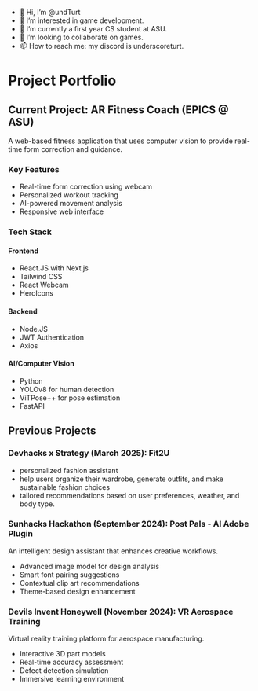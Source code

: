 - 👋 Hi, I’m @undTurt
- 👀 I’m interested in game development.
- 🌱 I’m currently a first year CS student at ASU.
- 💞️ I’m looking to collaborate on games.
- 📫 How to reach me: my discord is underscoreturt.

# Project Portfolio

## Current Project: AR Fitness Coach (EPICS @ ASU)
A web-based fitness application that uses computer vision to provide real-time form correction and guidance.

### Key Features
- Real-time form correction using webcam
- Personalized workout tracking
- AI-powered movement analysis
- Responsive web interface

### Tech Stack
#### Frontend
- React.JS with Next.js
- Tailwind CSS
- React Webcam
- HeroIcons

#### Backend
- Node.JS
- JWT Authentication
- Axios

#### AI/Computer Vision
- Python
- YOLOv8 for human detection
- ViTPose++ for pose estimation
- FastAPI

## Previous Projects

### Devhacks x Strategy (March 2025): Fit2U
- personalized fashion assistant
- help users organize their wardrobe, generate outfits, and make sustainable fashion choices
- tailored recommendations based on user preferences, weather, and body type.

### Sunhacks Hackathon (September 2024): Post Pals - AI Adobe Plugin
An intelligent design assistant that enhances creative workflows.
- Advanced image model for design analysis
- Smart font pairing suggestions
- Contextual clip art recommendations
- Theme-based design enhancement

### Devils Invent Honeywell (November 2024): VR Aerospace Training
Virtual reality training platform for aerospace manufacturing.
- Interactive 3D part models
- Real-time accuracy assessment
- Defect detection simulation
- Immersive learning environment
